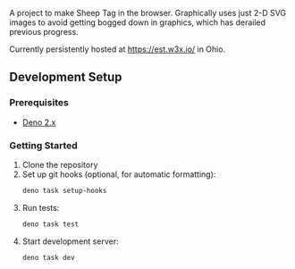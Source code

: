 A project to make Sheep Tag in the browser. Graphically uses just 2-D SVG images
to avoid getting bogged down in graphics, which has derailed previous progress.

Currently persistently hosted at https://est.w3x.io/ in Ohio.

## Development Setup

### Prerequisites

- [Deno 2.x](https://deno.com/manual@v2.0.0/getting_started/installation)

### Getting Started

1. Clone the repository
2. Set up git hooks (optional, for automatic formatting):
   ```bash
   deno task setup-hooks
   ```
3. Run tests:
   ```bash
   deno task test
   ```
4. Start development server:
   ```bash
   deno task dev
   ```

